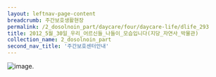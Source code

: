 ```yaml
--- 
layout: leftnav-page-content 
breadcrumb: 주간보호생활현장 
permalink: /2_dosolnoin_part/daycare/four/daycare-life/dlife_293
title: 2012_5월_30일_우리_어르신들_나들이_모습입니다(지당_자연사_박물관)
collection_name: 2_dosolnoin_part
second_nav_title: '주간보호센터안내' 
---
```

![image]({{site.baseurl}}/resource_room/daycare-life/files/8-2012_fb2_92.jpg ).